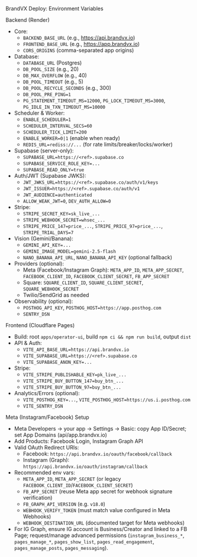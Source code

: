 BrandVX Deploy: Environment Variables

Backend (Render)
- Core:
  - `BACKEND_BASE_URL` (e.g., https://api.brandvx.io)
  - `FRONTEND_BASE_URL` (e.g., https://app.brandvx.io)
  - `CORS_ORIGINS` (comma-separated app origins)
- Database:
  - `DATABASE_URL` (Postgres)
  - `DB_POOL_SIZE` (e.g., 20)
  - `DB_MAX_OVERFLOW` (e.g., 40)
  - `DB_POOL_TIMEOUT` (e.g., 5)
  - `DB_POOL_RECYCLE_SECONDS` (e.g., 300)
  - `DB_POOL_PRE_PING=1`
  - `PG_STATEMENT_TIMEOUT_MS=12000`, `PG_LOCK_TIMEOUT_MS=3000`, `PG_IDLE_IN_TXN_TIMEOUT_MS=10000`
- Scheduler & Worker:
  - `ENABLE_SCHEDULER=1`
  - `SCHEDULER_INTERVAL_SECS=60`
  - `SCHEDULER_TICK_LIMIT=200`
  - `ENABLE_WORKER=0|1` (enable when ready)
  - `REDIS_URL=rediss://...` (for rate limits/breaker/locks/worker)
- Supabase (server-only):
  - `SUPABASE_URL=https://<ref>.supabase.co`
  - `SUPABASE_SERVICE_ROLE_KEY=...`
  - `SUPABASE_READ_ONLY=true`
- Auth/JWT (Supabase JWKS):
  - `JWT_JWKS_URL=https://<ref>.supabase.co/auth/v1/keys`
  - `JWT_ISSUER=https://<ref>.supabase.co/auth/v1`
  - `JWT_AUDIENCE=authenticated`
  - `ALLOW_WEAK_JWT=0`, `DEV_AUTH_ALLOW=0`
- Stripe:
  - `STRIPE_SECRET_KEY=sk_live_...`
  - `STRIPE_WEBHOOK_SECRET=whsec_...`
  - `STRIPE_PRICE_147=price_...`, `STRIPE_PRICE_97=price_...`, `STRIPE_TRIAL_DAYS=7`
- Vision (Gemini/Banana):
  - `GEMINI_API_KEY=...`
  - `GEMINI_IMAGE_MODEL=gemini-2.5-flash`
  - `NANO_BANANA_API_URL`, `NANO_BANANA_API_KEY` (optional fallback)
- Providers (optional):
  - Meta (Facebook/Instagram Graph): `META_APP_ID`, `META_APP_SECRET`, `FACEBOOK_CLIENT_ID`, `FACEBOOK_CLIENT_SECRET`, `FB_APP_SECRET`
  - Square: `SQUARE_CLIENT_ID`, `SQUARE_CLIENT_SECRET`, `SQUARE_WEBHOOK_SECRET`
  - Twilio/SendGrid as needed
- Observability (optional):
  - `POSTHOG_API_KEY`, `POSTHOG_HOST=https://app.posthog.com`
  - `SENTRY_DSN`

Frontend (Cloudflare Pages)
- Build: root `apps/operator-ui`, build `npm ci && npm run build`, output `dist`
- API & Auth:
  - `VITE_API_BASE_URL=https://api.brandvx.io`
  - `VITE_SUPABASE_URL=https://<ref>.supabase.co`
  - `VITE_SUPABASE_ANON_KEY=...`
- Stripe:
  - `VITE_STRIPE_PUBLISHABLE_KEY=pk_live_...`
  - `VITE_STRIPE_BUY_BUTTON_147=buy_btn_...`
  - `VITE_STRIPE_BUY_BUTTON_97=buy_btn_...`
- Analytics/Errors (optional):
  - `VITE_POSTHOG_KEY=...`, `VITE_POSTHOG_HOST=https://us.i.posthog.com`
  - `VITE_SENTRY_DSN`

Meta (Instagram/Facebook) Setup
- Meta Developers → your app → Settings → Basic: copy App ID/Secret; set App Domains (api/app.brandvx.io)
- Add Products: Facebook Login, Instagram Graph API
- Valid OAuth Redirect URIs:
  - Facebook: `https://api.brandvx.io/oauth/facebook/callback`
  - Instagram (Graph): `https://api.brandvx.io/oauth/instagram/callback`
- Recommended env vars:
  - `META_APP_ID`, `META_APP_SECRET` (or legacy `FACEBOOK_CLIENT_ID`/`FACEBOOK_CLIENT_SECRET`)
  - `FB_APP_SECRET` (reuse Meta app secret for webhook signature verification)
  - `FB_GRAPH_API_VERSION` (e.g. `v18.0`)
  - `WEBHOOK_VERIFY_TOKEN` (must match value configured in Meta Webhooks)
  - `WEBHOOK_DESTINATION_URL` (documented target for Meta webhooks)
- For IG Graph, ensure IG account is Business/Creator and linked to a FB Page; request/manage advanced permissions (`instagram_business_*`, `pages_manage_*`, `pages_show_list`, `pages_read_engagement`, `pages_manage_posts`, `pages_messaging`).
